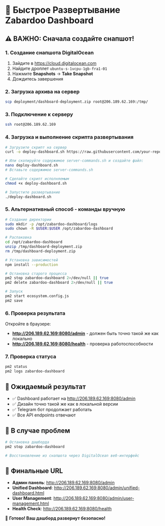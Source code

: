 # 🚀 Быстрое Развертывание Zabardoo Dashboard

## ⚠️ ВАЖНО: Сначала создайте снапшот!

### 1. Создание снапшота DigitalOcean
1. Зайдите в https://cloud.digitalocean.com
2. Найдите дроплет `ubuntu-s-1vcpu-1gb-fra1-01`
3. Нажмите **Snapshots** → **Take Snapshot**
4. Дождитесь завершения

### 2. Загрузка архива на сервер
```bash
scp deployment/dashboard-deployment.zip root@206.189.62.169:/tmp/
```

### 3. Подключение к серверу
```bash
ssh root@206.189.62.169
```

### 4. Загрузка и выполнение скрипта развертывания
```bash
# Загрузите скрипт на сервер
curl -o deploy-dashboard.sh https://raw.githubusercontent.com/your-repo/server-commands.sh

# Или скопируйте содержимое server-commands.sh и создайте файл:
nano deploy-dashboard.sh
# Вставьте содержимое server-commands.sh

# Сделайте скрипт исполняемым
chmod +x deploy-dashboard.sh

# Запустите развертывание
./deploy-dashboard.sh
```

### 5. Альтернативный способ - команды вручную
```bash
# Создание директории
sudo mkdir -p /opt/zabardoo-dashboard/logs
sudo chown -R $USER:$USER /opt/zabardoo-dashboard

# Распаковка
cd /opt/zabardoo-dashboard
unzip /tmp/dashboard-deployment.zip
rm /tmp/dashboard-deployment.zip

# Установка зависимостей
npm install --production

# Остановка старого процесса
pm2 stop zabardoo-dashboard 2>/dev/null || true
pm2 delete zabardoo-dashboard 2>/dev/null || true

# Запуск
pm2 start ecosystem.config.js
pm2 save
```

### 6. Проверка результата
Откройте в браузере:
- **http://206.189.62.169:8080/admin** - должен быть точно такой же как локально
- **http://206.189.62.169:8080/health** - проверка работоспособности

### 7. Проверка статуса
```bash
pm2 status
pm2 logs zabardoo-dashboard
```

## 🎯 Ожидаемый результат
- ✅ Dashboard работает на http://206.189.62.169:8080/admin
- ✅ Дизайн точно такой же как в локальной версии
- ✅ Telegram бот продолжает работать
- ✅ Все API endpoints отвечают

## 🚨 В случае проблем
```bash
# Остановка дашборда
pm2 stop zabardoo-dashboard

# Восстановление из снапшота через DigitalOcean веб-интерфейс
```

## 📱 Финальные URL
- **Админ панель**: http://206.189.62.169:8080/admin
- **Unified Dashboard**: http://206.189.62.169:8080/admin/unified-dashboard.html
- **User Management**: http://206.189.62.169:8080/admin/user-management.html
- **Health Check**: http://206.189.62.169:8080/health

🎉 **Готово! Ваш дашборд развернут безопасно!**